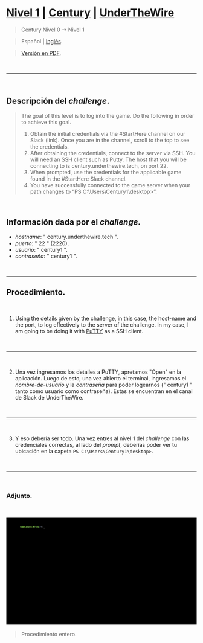 
# [Nivel 1](https://underthewire.tech/century) | [Century](https://underthewire.tech/century) | [UnderTheWire](https://underthewire.tech/)
> Century Nivel 0 → Nivel 1

> Español | [Inglés](https://github.com/frandausmeier/CTF_Write-Ups/blob/main/UnderTheWire/Century/Level_0/level-0_century_underthewire_eng.md).

> [Versión en PDF](https://drive.google.com/file/d/1W_3ptIVw4lfbCBa0bthvd6NzMW5QUeuZ/view?usp=drive_link).

<br>

---

<br>

## Descripción del _challenge_.
> The goal of this level is to log into the game. Do the following in order to achieve this goal.
> 1. Obtain the initial credentials via the #StartHere channel on our Slack (link). Once you are in the channel, scroll to the top to see the credentials.
> 2. After obtaining the credentials, connect to the server via SSH. You will need an SSH client such as Putty. The host that you will be connecting to is century.underthewire.tech, on port 22.
> 3. When prompted, use the credentials for the applicable game found in the #StartHere Slack channel.
> 4. You have successfully connected to the game server when your path changes to “PS C:\Users\Century1\desktop>”.

<br>

## Información dada por el _challenge_.
- _hostname_: " century.underthewire.tech ".
- _puerto_: " 22 " (2220).
- _usuario_: " century1 ".
- _contraseña_: " century1 ".

<br>

---

## Procedimiento.

<br>

1. Using the details given by the challenge, in this case, the host-name and the port, to log effectively to the server of the challenge. In my case, I am going to be doing it with [PuTTY](https://www.putty.org/) as a SSH client.

<br>

---

<br>

2. Una vez ingresamos los detalles a PuTTY, apretamos "Open" en la aplicación. Luego de esto, una vez abierto el terminal, ingresamos el _nombre-de-usuario_ y la _contraseña_ para poder logearnos (" century1 " tanto como usuario como contraseña). Estas se encuentran en el canal de Slack de UnderTheWire.

<br>

---

<br>

3. Y eso debería ser todo. Una vez entres al nivel 1 del _challenge_ con las credenciales correctas, al lado del _prompt_, deberías poder ver tu ubicación en la capeta ``` PS C:\Users\Century1\desktop> ```. 

<br>

---

<br>

### Adjunto.

<br>

<p align="center">
  <img src="./attachments/level-0_century_underthewire.gif"/>
</p>

> Procedimiento entero.

<br>

